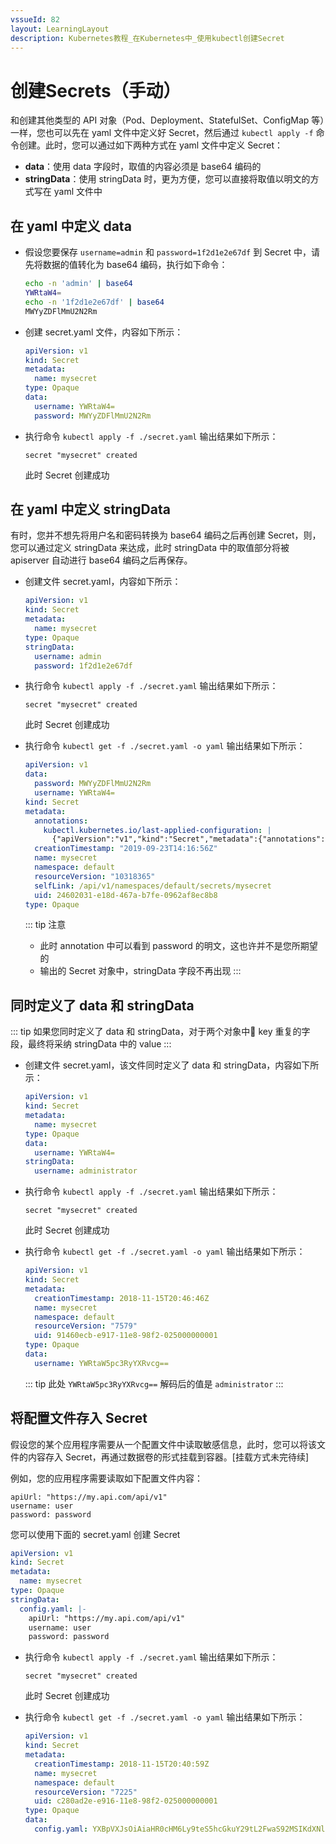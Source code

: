```yaml
---
vssueId: 82
layout: LearningLayout
description: Kubernetes教程_在Kubernetes中_使用kubectl创建Secret
---
```


# 创建Secrets（手动）

和创建其他类型的 API 对象（Pod、Deployment、StatefulSet、ConfigMap 等）一样，您也可以先在 yaml 文件中定义好 Secret，然后通过 `kubectl apply -f` 命令创建。此时，您可以通过如下两种方式在 yaml 文件中定义 Secret：
* **data**：使用 data 字段时，取值的内容必须是 base64 编码的
* **stringData**：使用 stringData 时，更为方便，您可以直接将取值以明文的方式写在 yaml 文件中

## 在 yaml 中定义 data

* 假设您要保存 `username=admin` 和 `password=1f2d1e2e67df` 到 Secret 中，请先将数据的值转化为 base64 编码，执行如下命令：
  ```sh
  echo -n 'admin' | base64
  YWRtaW4=
  echo -n '1f2d1e2e67df' | base64
  MWYyZDFlMmU2N2Rm
  ```
* 创建 secret.yaml 文件，内容如下所示：
  ``` yaml
  apiVersion: v1
  kind: Secret
  metadata:
    name: mysecret
  type: Opaque
  data:
    username: YWRtaW4=
    password: MWYyZDFlMmU2N2Rm
  ```
* 执行命令 `kubectl apply -f ./secret.yaml` 输出结果如下所示：
  ```
  secret "mysecret" created
  ```
  此时 Secret 创建成功

## 在 yaml 中定义 stringData

有时，您并不想先将用户名和密码转换为 base64 编码之后再创建 Secret，则，您可以通过定义 stringData 来达成，此时 stringData 中的取值部分将被 apiserver 自动进行 base64 编码之后再保存。

* 创建文件 secret.yaml，内容如下所示：
  ``` yaml
  apiVersion: v1
  kind: Secret
  metadata:
    name: mysecret
  type: Opaque
  stringData:
    username: admin
    password: 1f2d1e2e67df
  ```
* 执行命令 `kubectl apply -f ./secret.yaml` 输出结果如下所示：
  ```
  secret "mysecret" created
  ```
  此时 Secret 创建成功

* 执行命令 `kubectl get -f ./secret.yaml -o yaml` 输出结果如下所示：
  ``` yaml
  apiVersion: v1
  data:
    password: MWYyZDFlMmU2N2Rm
    username: YWRtaW4=
  kind: Secret
  metadata:
    annotations:
      kubectl.kubernetes.io/last-applied-configuration: |
        {"apiVersion":"v1","kind":"Secret","metadata":{"annotations":{},"name":"mysecret","namespace":"default"},"stringData":{"password":"1f2d1e2e67df","username":"admin"},"type":"Opaque"}
    creationTimestamp: "2019-09-23T14:16:56Z"
    name: mysecret
    namespace: default
    resourceVersion: "10318365"
    selfLink: /api/v1/namespaces/default/secrets/mysecret
    uid: 24602031-e18d-467a-b7fe-0962af8ec8b8
  type: Opaque
  ```
  ::: tip 注意
  * 此时 annotation 中可以看到 password 的明文，这也许并不是您所期望的
  * 输出的 Secret 对象中，stringData 字段不再出现
  :::

## 同时定义了 data 和 stringData

::: tip
如果您同时定义了 data 和 stringData，对于两个对象中 key 重复的字段，最终将采纳 stringData 中的 value
:::

* 创建文件 secret.yaml，该文件同时定义了 data 和 stringData，内容如下所示：
  ``` yaml
  apiVersion: v1
  kind: Secret
  metadata:
    name: mysecret
  type: Opaque
  data:
    username: YWRtaW4=
  stringData:
    username: administrator
  ```
* 执行命令 `kubectl apply -f ./secret.yaml` 输出结果如下所示：
  ```
  secret "mysecret" created
  ```
  此时 Secret 创建成功

* 执行命令 `kubectl get -f ./secret.yaml -o yaml` 输出结果如下所示：
  ``` yaml
  apiVersion: v1
  kind: Secret
  metadata:
    creationTimestamp: 2018-11-15T20:46:46Z
    name: mysecret
    namespace: default
    resourceVersion: "7579"
    uid: 91460ecb-e917-11e8-98f2-025000000001
  type: Opaque
  data:
    username: YWRtaW5pc3RyYXRvcg==
  ```
  ::: tip
  此处 `YWRtaW5pc3RyYXRvcg==` 解码后的值是 `administrator`
  :::

## 将配置文件存入 Secret

假设您的某个应用程序需要从一个配置文件中读取敏感信息，此时，您可以将该文件的内容存入 Secret，再通过数据卷的形式挂载到容器。[挂载方式未完待续]

例如，您的应用程序需要读取如下配置文件内容：

```
apiUrl: "https://my.api.com/api/v1"
username: user
password: password
```

您可以使用下面的 secret.yaml 创建 Secret

``` yaml
apiVersion: v1
kind: Secret
metadata:
  name: mysecret
type: Opaque
stringData:
  config.yaml: |-
    apiUrl: "https://my.api.com/api/v1"
    username: user
    password: password
```

* 执行命令 `kubectl apply -f ./secret.yaml` 输出结果如下所示：
  ```
  secret "mysecret" created
  ```
  此时 Secret 创建成功

* 执行命令 `kubectl get -f ./secret.yaml -o yaml` 输出结果如下所示：
  ``` yaml
  apiVersion: v1
  kind: Secret
  metadata:
    creationTimestamp: 2018-11-15T20:40:59Z
    name: mysecret
    namespace: default
    resourceVersion: "7225"
    uid: c280ad2e-e916-11e8-98f2-025000000001
  type: Opaque
  data:
    config.yaml: YXBpVXJsOiAiaHR0cHM6Ly9teS5hcGkuY29tL2FwaS92MSIKdXNlcm5hbWU6IHt7dXNlcm5hbWV9fQpwYXNzd29yZDoge3twYXNzd29yZH19
  ```
